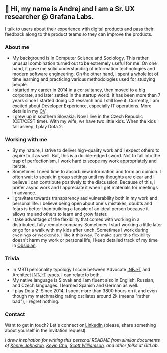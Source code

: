 <!---
TODO
- [ ] Add 'SaaS' and/or 'B2B'

Bio: Sr. UX Researcher @ Grafana Labs, ex-GitLab | Excited about Developer Experience – ♾ DevOps, ⚙️ Infrastructure, 🔮 Observability, 👐 Open-source

Short summary: UX researcher with 7 years of experience. Currently excited mainly about Developer Experience – ♾ DevOps, ⚙️ Infrastructure, 🔮 Observability, 👐 Open-source. Father of 2 kiddos, Dota 2 player. Based in Brno, Czech Republic.
--->

## 👋 Hi, my name is Andrej and I am a Sr. UX researcher @ Grafana Labs. 

I talk to users about their experience with digital products and pass their feedback along to the product teams so they can improve the products.

<!-- I do interviews, surveys, usability tests and many more.  -->

### About me
- My background is in Computer Science and Sociology. This rather unusual combination turned out to be extremely useful for me. On one hand, it gave me solid understanding of information technologies and modern software engineering. On the other hand, I spent a whole lot of time learning and practicing various methodologies used for studying people.
- I started my career in 2014 in a consultancy, then moved to a big corporate, and later settled in the startup world. It has been more than 7 years since I started doing UX research and I still love it. Currently, I am excited about Developer Experience, especially IT operations. More details in my [CV](https://github.com/AndrejKiri/AndrejKiri/blob/ccfa33fc4baef82f32d1fd9278aa9ea44329faa0/CV.md).
- I grew up in southern Slovakia. Now I live in the Czech Republic (CET/CEST time). With my wife, we have two little kids. When the kids fall asleep, I play Dota 2.

### Working with me
- By my nature, I strive to deliver high-quality work and I expect others to aspire to it as well. But, this is a double-edged sword. Not to fall into the trap of perfectionism, I work hard to scope my work appropriately and iterate.
- Sometimes I need time to absorb new information and form an opinion. I often wait to speak in group settings until my thoughts are clear and I believe I can contribute positively to the discussion. Because of this, I prefer async work and I appreciate it when I get materials for meetings in advance.
- I gravitate towards transparency and vulnerability both in my work and personal life. I believe being open about one's mistakes, doubts and fears is better than building a facade of an ideal person because it allows me and others to learn and grow faster.
- I take advantage of the flexibility that comes with working in a distributed, fully-remote company. Sometimes I start working a little later or go for a walk with my kids after lunch. Sometimes I work during evenings or weekends. I like it this way. To make sure this flexibility doesn't harm my work or personal life, I keep detailed track of my time in [Obsidian](https://obsidian.md/).

### Trivia
- In MBTI personality typology I score between Advocate [INFJ-T](https://www.16personalities.com/infj-personality) and Architect [INTJ-T](https://www.16personalities.com/intj-personality) types. I can relate to both.
- My native language is Slovak and I am fluent also in English, Russian, and Czech languages. I learned Spanish and German as well. 
- I play Dota 2. Since 2014, I spent more than 3800 hours on it and even though my matchmaking rating oscilates around 2k (means "rather bad"), I regret nothing.

### Contact
Want to get in touch? Let's connect on [LinkedIn](https://www.linkedin.com/in/andrej-kiripolsk%C3%BD-22042843/) (please, share something about yourself in the invitation request).

*I drew inspiration for writing this personal README from similar documents of [Kenny Johnston](https://gitlab.com/kencjohnston/README), [Kevin Chu](https://gitlab.com/kbychu/README), [Scott Williamson](https://about.gitlab.com/handbook/product/readme/scott-williamson.html), and other folks at GitLab.*
